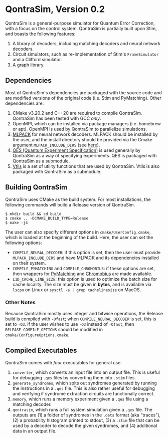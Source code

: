 # QontraSim, Version 0.2

QontraSim is a general-purpose simulator for Quantum Error Correction, with a
focus on the control system. QontraSim is partially built upon Stim, and boasts
the following features:
1. A library of decoders, including matching decoders and neural network
   decoders.
2. Circuit simulators, such as re-implementation of Stim's `FrameSimulator` and
   a Clifford simulator.
3. A graph library.

## Dependencies

Most of QontraSim's dependencies are packaged with the source code and are
modified versions of the original code (i.e. Stim and PyMatching). Other
dependencies are:
1. CMake v3.20.2 and C++20 are required to compile QontraSim. QontraSim has been
   tested with GCC *only*.
2. OpenMPI, which can be installed via package managers (i.e. homebrew or apt).
   OpenMPI is used by QontraSim to parallelize simulations.
3. [MLPACK](https://www.mlpack.org/getstarted.html) for neural network
   decoders. MLPACK should be installed by the user, and the install directory
   should be provided via the Cmake argument `MLPACK_INCLUDE_DIRS` (see
   [here](#building-qontrasim)).
4. [QES (Quantum Experiment Specification)](https://github.com/suhaskvittal/qes)
   is used generally by QontraSim as a way of specifying experiments. QES is
   packaged with QontraSim as a submodule.
5. [Vtils](https://github.com/suhaskvittal/vtils) is a set of utility functions
   that are used by QontraSim. Vtils is also packaged with QontraSim as a
   submodule.

## Building QontraSim

QontraSim uses CMake as the build system. For most installations, the following
commands will build a Release version of QontraSim.
```
$ mkdir build && cd build
$ cmake .. -DCMAKE_BUILD_TYPE=Release
$ make -j4
```
The user can also specify different options in `cmake/UserConfig.cmake`, which
is loaded at the beginning of the build. Here, the user can set the following
options:
* `COMPILE_NEURAL_DECODER`: if this option is set, then the user must provide
  `MLPACK_INCLUDE_DIRS` and have MLPACK and its dependencies installed on their
  system.
* `COMPILE_PYMATCHING` and `COMPILE_CHROMOBIUS`: if these options are set, then
  wrappers for [PyMatching](https://github.com/oscarhiggott/PyMatching) and
  [Chromobius](https://github.com/quantumlib/chromobius) are made available.
* `L1D_CACHE_LINE_SIZE`: this option is used to optimize the batch size for
  cache locality. The size must be given in **bytes**, and is available via
  `lscpu` on Linux or `sysctl -a | grep cachelinesize` on MacOS.

### Other Notes

Because QontraSim mostly uses integer and bitwise operations, the Release build
is compiled with `-Ofast`; when `COMPILE_NEURAL_DECODER` is set, this is set to
`-O3`. If the user wishes to use `-O3` instead of `-Ofast`, then
`RELEASE_COMPILE_OPTIONS` should be modified in `cmake/ConfigureOptions.cmake`.

## Compiled Executables

QontraSim comes with *four* executables for general use.
1. `converter`, which converts an input file into an output file. This is useful
   for debugging `.qes` files by converting them into `.stim` files.
2. `generate_syndromes`, which spits out syndromes generated by running the
   instructions in a `.qes` file. This is also rather useful for debugging and
   verifying if syndrome extraction circuits are functionally correct.
3. `memory`, which runs a memory experiment given a `.qes` file using a matching
   decoder.
4. `qontrasim`, which runs a full system simulation given a `.qes` file. The
   outputs are (1) a folder of syndromes in the `.dets` format (aka "traces"),
   (2) a probability histogram printed to stdout, (3) a `.stim` file that can be
   used by a decoder to decode the given syndromes, and (4) additional data in
   an output file.

